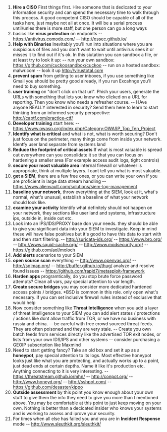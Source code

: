 1. **Hire a CISO** First things first. Hire someone that is dedicated to your information security and can spend the necessary time to walk through this process. A good competent CISO should be capable of all of the tasks here, just maybe not all at once. It will be a serial process until/unles there is more staff, but one person can go a long ways
1. basics like **virus protection** on endpoints
-- https://antivirus.comodo.com/
-- http://ossec.github.io/
1. **Help with Binaries** Inevitably you'll run into situations where you are suspicious of files and you don't want to wait until antivirus sees it or misses it to find out if it's ok. In this siutation you can sandbox a file, or at least try to look it up:
-- run your own sandbox: https://github.com/cuckoosandbox/cuckoo
-- run on a hosted sandbox: malwr.com
-- look it up http://virustotal.com
1. **prevent spam** from getting to user inboxes, if you use something like Gmail you should be pretty good already, if you run Excahnge you'll need to buy something.
1. **user training** on "don't click on that url". Phish your users, generate the URLs with something that lets you know who clicked on a URL for reporting. Then you know who needs a refresher course.
-- HAve anyone REALLY interested in security? Send them here to learn to start thinking from an informed security perspective: http://captf.com/practice-ctf/	
1. **Developer training** start here:
-- https://www.owasp.org/index.php/Category:OWASP_Top_Ten_Project
1. **Identify what is critical** and what is not, what is worth securing? Don't just focus on the perimeter, many things come from inside your network. Identfy user land separate from systems land
1. **Reduce the footprint of critical assets** If what is most valuable is spread out everywhere can you consolidate it so that you can focus on hardening a smaller area (For example access audit logs, tight controls)
1. **secure your most valuable area** internal firewall or whatever is appropriate, think at multiple layers. I cant tell you what is most valuable.
1. **get a  SIEM**, there are a few free ones, or you can write your own if you are proficient in large data stream handling
-- https://www.alienvault.com/solutions/siem-log-management
1. **baseline your network**, throw everything at the SIEM, look at it, what's normal, what's unusual, establish a baseline of what your network should look like.
1. **examine your activity** Identify what definitely should not happen on your network, they sections like user land and systems, infrastructure ips, outside in, inside out etc.
1. Look into an IPS/IDS/PROXY base don your needs. they should be able to give you significant data into your SIEM to investigate. Keep in mind these will have false positives but it's good to have this data to start with and then start filtering.
-- http://suricata-ids.org/
-- https://www.bro.org/
-- http://www.squid-cache.org/
-- http://www.modsecurity.org/
-- https://github.com/aol/moloch
1. **Add alerts** scenarios to your SIEM
1. **open source scan** everything 
-- http://www.openvas.org/ 
-- http://sqlmap.org/ 
-- http://buffer.github.io/thug/ analyze and resolve found issues
-- https://github.com/rapid7/metasploit-framework
1. **Harden apps** programtically, do you stop brute force password attempts? Clean all vars, pay special attention to var length.
1. **Create secure bridges** you may consider more dedicated hardened access points / bridges. *BSD is common in this role. only open what's necessary. if you can set inclusive firewall rules instead of exclusive that would help
1. Now consider something like **Threat Intelligence** when you add a layer of threat intelligence to your SIEM you can add alert states / protections / actions like dont allow traffic from TOR, or we have no business with russia and china.
-- be careful with free crowd sourced threat feeds. They are often poisoned and they are very stale.
-- Create you own batch feeds from services directly like the advertised TOR exit nodes, or lists from your own IDS/IPS and other systems
-- consider purchasing a GEOIP subscription like Maxmind
1. Need to start getting fancy? Take an old box and set it up as a **honeypot**, pay special attention to its logs. Most effective honeypot looks just like what you are protecting, and actually works up to a point, just dead ends at certain depths. Name it like it's production etc. Anything connecting to it is very interesting.
-- https://threatstream.github.io/mhn/
-- http://conpot.org/
-- http://www.honeyd.org/
-- http://sshpot.com/
-- https://github.com/desaster/kippo
1. **Outside assessment** by this point you know enough about your own stuff to give them the info they need to give you more than I mentioned above. You may be comfortable at this point to just keep moving on your own. Nothing is better than a decicated insider who knows your systems and is working to assess and iprove your security.
1. For times when all else has failed you and you are in **Incident Response** mode
-- http://www.sleuthkit.org/sleuthkit/
